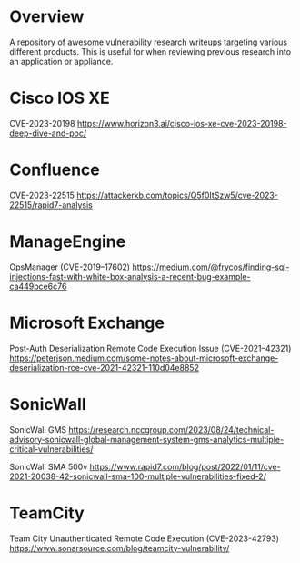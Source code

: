 # Overview

A repository of awesome vulnerability research writeups targeting various different products. This is useful for when reviewing previous research into an application or appliance.

# Cisco IOS XE

CVE-2023-20198
https://www.horizon3.ai/cisco-ios-xe-cve-2023-20198-deep-dive-and-poc/

# Confluence

CVE-2023-22515
https://attackerkb.com/topics/Q5f0ItSzw5/cve-2023-22515/rapid7-analysis

# ManageEngine

OpsManager (CVE-2019–17602)
https://medium.com/@frycos/finding-sql-injections-fast-with-white-box-analysis-a-recent-bug-example-ca449bce6c76

# Microsoft Exchange

Post-Auth Deserialization Remote Code Execution Issue (CVE-2021–42321) https://peterjson.medium.com/some-notes-about-microsoft-exchange-deserialization-rce-cve-2021-42321-110d04e8852

# SonicWall

SonicWall GMS
https://research.nccgroup.com/2023/08/24/technical-advisory-sonicwall-global-management-system-gms-analytics-multiple-critical-vulnerabilities/

SonicWall SMA 500v
https://www.rapid7.com/blog/post/2022/01/11/cve-2021-20038-42-sonicwall-sma-100-multiple-vulnerabilities-fixed-2/

# TeamCity

Team City Unauthenticated Remote Code Execution (CVE-2023-42793)
https://www.sonarsource.com/blog/teamcity-vulnerability/
